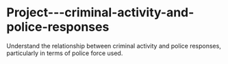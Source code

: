 # Project---criminal-activity-and-police-responses
Understand the relationship between criminal activity and police responses, particularly in terms of police force used. 
